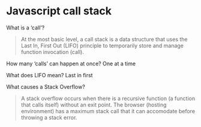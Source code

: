 # Javascript call stack

What is a ‘call’? 
> At the most basic level, a call stack is a data structure that uses the Last In, First Out (LIFO) principle to temporarily store and manage function invocation (call).

How many ‘calls’ can happen at once? 
One at a time

What does LIFO mean? 
Last in first

What causes a Stack Overflow?
> A stack overflow occurs when there is a recursive function (a function that calls itself) without an exit point. The browser (hosting environment) has a maximum stack call that it can accomodate before throwing a stack error.
